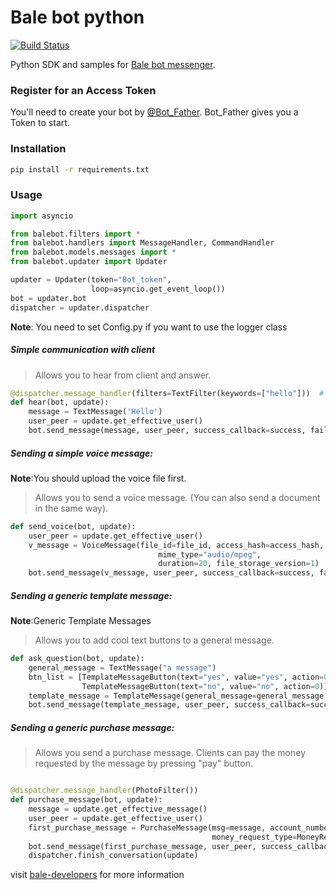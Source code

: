 # Bale bot python
[![Build Status](https://avatars1.githubusercontent.com/u/35299314?s=200&v=4)](https://github.com/balemessenger)

Python SDK and samples for [Bale bot messenger](https://developers.bale.ai).


### Register for an Access Token

You'll need to create your bot by [@Bot_Father](https://web.bale.ai/). Bot_Father gives you a Token to start.

### Installation

```bash
pip install -r requirements.txt
```

### Usage

```python
import asyncio

from balebot.filters import *
from balebot.handlers import MessageHandler, CommandHandler
from balebot.models.messages import *
from balebot.updater import Updater

updater = Updater(token="Bot_token",
                  loop=asyncio.get_event_loop())
bot = updater.bot
dispatcher = updater.dispatcher

```

__Note__: You need to set Config.py if you want to use the logger class


##### Simple communication with client

> Allows you to hear from client and answer.


```python
@dispatcher.message_handler(filters=TextFilter(keywords=["hello"]))  # filter text the client enter to bot
def hear(bot, update):
    message = TextMessage('Hello')
    user_peer = update.get_effective_user()
    bot.send_message(message, user_peer, success_callback=success, failure_callback=failure)
```


##### Sending a simple voice message:
__Note__:You should upload the voice file first.

> Allows you to send a voice message. (You can also send a document in the same way).


```python
def send_voice(bot, update):
    user_peer = update.get_effective_user()
    v_message = VoiceMessage(file_id=file_id, access_hash=access_hash, name="Hello", file_size='259969',
                                 mime_type="audio/mpeg",
                                 duration=20, file_storage_version=1)
    bot.send_message(v_message, user_peer, success_callback=success, failure_callback=failure)
```

##### Sending a generic template message:

__Note__:Generic Template Messages 
> Allows you to add cool text buttons to a general message.

```python
def ask_question(bot, update):
    general_message = TextMessage("a message")
    btn_list = [TemplateMessageButton(text="yes", value="yes", action=0),
                TemplateMessageButton(text="no", value="no", action=0)]
    template_message = TemplateMessage(general_message=general_message, btn_list=btn_list)
    bot.send_message(template_message, user_peer, success_callback=success, failure_callback=failure)
```


##### Sending a generic purchase message:

> Allows you send a purchase message. Clients can pay the money requested by the message by pressing "pay" button.

```python

@dispatcher.message_handler(PhotoFilter())
def purchase_message(bot, update):
    message = update.get_effective_message()
    user_peer = update.get_effective_user()
    first_purchase_message = PurchaseMessage(msg=message, account_number=6037991067471130, amount=10,
                                             money_request_type=MoneyRequestType.normal)
    bot.send_message(first_purchase_message, user_peer, success_callback=success, failure_callback=failure)
    dispatcher.finish_conversation(update)
```

visit [bale-developers](https://developers.bale.ai) for more information

